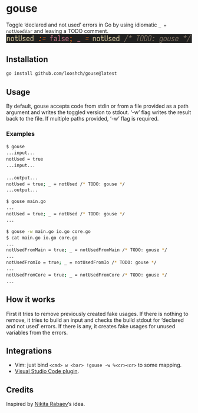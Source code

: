 # gouse
Toggle ‘declared and not used’ errors in Go by using idiomatic `_ = notUsedVar`
and leaving a TODO comment. ![a demo](demo.gif)

## Installation
```sh
go install github.com/looshch/gouse@latest
```

## Usage
By default, gouse accepts code from stdin or from a file provided as a path
argument and writes the toggled version to stdout. ‘-w’ flag writes the result
back to the file. If multiple paths provided, ‘-w’ flag is required.


### Examples
```sh
$ gouse
...input...
notUsed = true
...input...

...output...
notUsed = true; _ = notUsed /* TODO: gouse */
...output...
```
```sh
$ gouse main.go
...
notUsed = true; _ = notUsed /* TODO: gouse */
...
```
```sh
$ gouse -w main.go io.go core.go
$ cat main.go io.go core.go
...
notUsedFromMain = true; _ = notUsedFromMain /* TODO: gouse */
...
notUsedFromIo = true; _ = notUsedFromIo /* TODO: gouse */
...
notUsedFromCore = true; _ = notUsedFromCore /* TODO: gouse */
...
```

## How it works
First it tries to remove previously created fake usages. If there is nothing to
remove, it tries to build an input and checks the build stdout for ‘declared
and not used’ errors. If there is any, it creates fake usages for unused
variables from the errors.

## Integrations
* Vim: just bind `<cmd> w <bar> !gouse -w %<cr><cr>` to some mapping.
* [Visual Studio Code
  plugin](https://marketplace.visualstudio.com/items?itemName=looshch.gouse).

## Credits
Inspired by [Nikita Rabaev](https://github.com/nikrabaev)’s idea.
